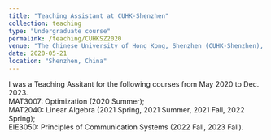 ```yaml
---
title: "Teaching Assistant at CUHK-Shenzhen"
collection: teaching
type: "Undergraduate course"
permalink: /teaching/CUHKSZ2020
venue: "The Chinese University of Hong Kong, Shenzhen (CUHK-Shenzhen), School of Science and Engineering"
date: 2020-05-21
location: "Shenzhen, China"
---
```

I was a Teaching Assitant for the following courses from May 2020 to Dec. 2023. <br> MAT3007: Optimization (2020 Summer); <br> MAT2040: Linear Algebra (2021 Spring, 2021 Summer, 2021 Fall, 2022 Spring); <br> EIE3050: Principles of Communication Systems (2022 Fall, 2023 Fall).

